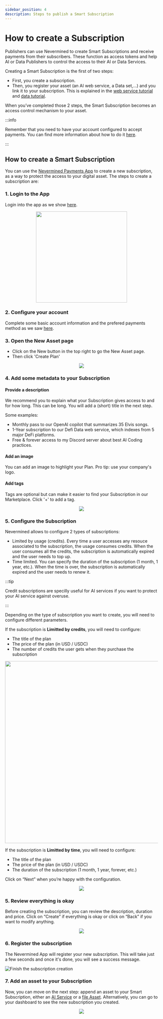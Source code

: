 ```yaml
---
sidebar_position: 4
description: Steps to publish a Smart Subscription
---
```



# How to create a Subscription

Publishers can use Nevermined to create Smart Subscriptions and receive payments from their subscribers. These function as access tokens and help AI or Data Publishers to control the access to their AI or Data Services.  

Creating a Smart Subscription is the first of two steps:

* First, you create a subscription.
* Then, you register your asset (an AI web service, a Data set,...) and you link it to your subscription. This is explained in the [web service tutorial](05-register-webservice.md) and [data tutorial](06-register-dataset.md).

When you’ve completed those 2 steps, the Smart Subscription becomes an access control mechanism to your asset.

:::info

Remember that you need to have your account configured to accept payments. You can find more information about how to do it [here](configure-account).

:::

## How to create a Smart Subscription

You can use the [Nevermined Payments App](https://nevermined.app/) to create a new subscription, as a way to protect the access to your digital asset. The steps to create a subscription are:

### 1. Login to the App

Login into the app as we show [here](../first-steps/02-loggin.md).

<p align="center"><img src="/images/tutorials/00_Connect_Wallet.png" width="300" /></p>

### 2. Configure your account

Complete some basic account information and the prefered payments method as we saw [here](configure-account).



### 3. Open the New Asset page

- Click on the New button in the top right to go the New Asset page. 
- Then click 'Create Plan'

<p align="center"><img src="/images/tutorials/04_01_New_Subscription.png" /></p>


### 4. Add some metadata to your Subscription

#### Provide a description

We recommend you to explain what your Subscription gives access to and for how long.
This can be long. You will add a (short) title in the next step.

Some examples:
* Monthly pass to our OpenAI copilot that summarizes 35 Elvis songs. 
* 1-Year subscription to our Defi Data web service, which indexes from 5 major DeFi platforms. 
* Free & forever access to my Discord server about best AI Coding practices. 

#### Add an image

You can add an image to highlight your Plan. Pro tip: use your company's logo. 

#### Add tags

Tags are optional but can make it easier to find your Subscription in our Marketplace. Click '+' to add a tag. 

<p align="center"><img src="/images/tutorials/04_02_Subscription_Description.png" /></p>

### 5. Configure the Subscription

Nevermined allows to configure 2 types of subscriptions:

* Limited by usage (credits). Every time a user accesses any resouce associated to the subscription, the usage consumes credits. When the user consumes all the credits, the subscription is automatically expired and the user needs to top up.
* Time limited. You can specify the duration of the subscription (1 month, 1 year, etc.). When the time is over, the subscription is automatically expired and the user needs to renew it.

:::tip

Credit subscriptions are specilly useful for AI services if you want to protect your AI service against overuse.

:::

Depending on the type of subscription you want to create, you will need to configure different parameters.

If the subscription is **Limitted by credits**, you will need to configure:

* The title of the plan
* The price of the plan (in USD / USDC)
* The number of credits the user gets when they purchase the subscription

<p align="center"><img src="/images/tutorials/04_03_credit_options.png" width="600"/></p>


If the subscription is **Limitted by time**, you will need to configure:

* The title of the plan
* The price of the plan (in USD / USDC)
* The duration of the subscription (1 month, 1 year, forever, etc.) 

Click on “Next” when you’re happy with the configuration.

<p align="center"><img src="/images/tutorials/04_03_Subscription_Pricing.png" /></p>

### 5. Review everything is okay

Before creating the subscription, you can review the description, duration and price. Click on “Create” if everything is okay or click on “Back” if you want to modify anything.

<p align="center"><img src="/images/tutorials/04_04_Subscription_Review.png" /></p>

### 6. Register the subscription

The Nevermined App will register your new subscription. This will take just a few seconds and once it's done, you will see a success message.  

![Finish the subscription creation](/images/tutorials/05_New_Subscription_04.png)

### 7. Add an asset to your Subscription

Now, you can move on the next step: append an asset to your Smart Subscription, either an [AI Service](05-register-webservice.md) or a [file Asset](06-register-file-asset.md).
Alternatively, you can go to your dashboard to see the new subscription you created. 

<p align="center"><img src="/images/tutorials/04_05_Subscription_AddAsset.png" /></p>
